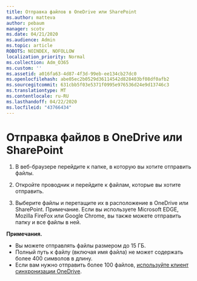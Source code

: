 ```yaml
---
title: Отправка файлов в OneDrive или SharePoint
ms.author: matteva
author: pebaum
manager: scotv
ms.date: 04/21/2020
ms.audience: Admin
ms.topic: article
ROBOTS: NOINDEX, NOFOLLOW
localization_priority: Normal
ms.collection: Adm_O365
ms.custom: ''
ms.assetid: a016fa63-4d87-4f3d-99eb-ee134cb27dc0
ms.openlocfilehash: abe05ec2b0529d36114542d828403bf08df0afb2
ms.sourcegitcommit: 631cbb5f03e5371f0995e976536d24e9d13746c3
ms.translationtype: MT
ms.contentlocale: ru-RU
ms.lasthandoff: 04/22/2020
ms.locfileid: "43766434"
---
```

# <a name="upload-files-to-onedrive-or-sharepoint"></a>Отправка файлов в OneDrive или SharePoint

1. В веб-браузере перейдите к папке, в которую вы хотите отправить файлы.
    
2. Откройте проводник и перейдите к файлам, которые вы хотите отправить.
    
3. Выберите файлы и перетащите их в расположение в OneDrive или SharePoint. Примечание. Если вы используете Microsoft EDGE, Mozilla FireFox или Google Chrome, вы также можете отправить папку и все файлы в ней.
    
**Примечания.**
- Вы можете отправлять файлы размером до 15 ГБ. 
- Полный путь к файлу (включая имя файла) не может содержать более 400 символов в длину. 
- Если вам нужно отправить более 100 файлов, [используйте клиент синхронизации OneDrive](https://go.microsoft.com/fwlink/?linkid=866427). 
  

